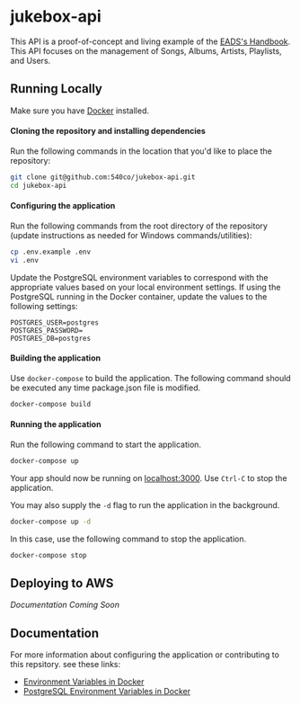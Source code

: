 # jukebox-api

This API is a proof-of-concept and living example of the [EADS's Handbook]().  This API focuses on the management of Songs, Albums, Artists, Playlists, and Users.

## Running Locally
Make sure you have [Docker](https://docs.docker.com) installed.

#### Cloning the repository and installing dependencies

Run the following commands in the location that you'd like to place the repository:

```bash
git clone git@github.com:540co/jukebox-api.git
cd jukebox-api
```

#### Configuring the application

Run the following commands from the root directory of the repository (update instructions as needed for Windows commands/utilities):

```bash
cp .env.example .env
vi .env
```

Update the PostgreSQL environment variables to correspond with the appropriate values based on your local environment settings.  If using the PostgreSQL running in the Docker container, update the values to the following settings:

```
POSTGRES_USER=postgres
POSTGRES_PASSWORD=
POSTGRES_DB=postgres
```

#### Building the application

Use `docker-compose` to build the application.  The following command should be executed any time package.json file is modified.

```bash
docker-compose build
```

#### Running the application

Run the following command to start the application.

```bash
docker-compose up
```

Your app should now be running on [localhost:3000](http://localhost:3000).  Use `Ctrl-C` to stop the application.

You may also supply the `-d` flag to run the application in the background.

```bash
docker-compose up -d
```

In this case, use the following command to stop the application.

```bash
docker-compose stop
```

## Deploying to AWS
*Documentation Coming Soon*

## Documentation

For more information about configuring the application or contributing to this repsitory. see these links:
* [Environment Variables in Docker](https://docs.docker.com/compose/env-file/)
* [PostgreSQL Environment Variables in Docker](https://hub.docker.com/_/postgres/)
